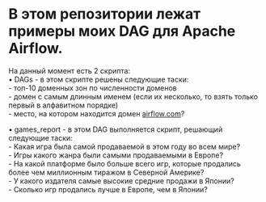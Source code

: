 <h1 class="code-line" data-line-start=0 data-line-end=1 ><a id="______DAG__Apache_Airflow_0"></a>В этом репозитории лежат примеры моих DAG для Apache Airflow.</h1>
<p class="has-line-data" data-line-start="2" data-line-end="7">На данный момент есть 2 скрипта:<br>
• DAGs - в этом скрипте решены следующие таски:<br>
- топ-10 доменных зон по численности доменов<br>
- домен с самым длинным именем (если их несколько, то взять только первый в алфавитном порядке)<br>
- место, на котором находится домен <a href="http://airflow.com">airflow.com</a>?</p>
<p class="has-line-data" data-line-start="8" data-line-end="14">• games_report - в этом DAG выполняется скрипт, решающий следующие таски:<br>
- Какая игра была самой продаваемой в этом году во всем мире?<br>
- Игры какого жанра были самыми продаваемыми в Европе?<br>
- На какой платформе было больше всего игр, которые продались более чем миллионным тиражом в Северной Америке?<br>
- У какого издателя самые высокие средние продажи в Японии?<br>
- Сколько игр продались лучше в Европе, чем в Японии?</p>

